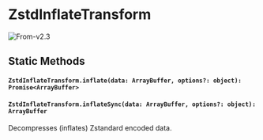 # ZstdInflateTransform

<p class="badges">
  <img src="https://img.shields.io/badge/From-v2.3-blue.svg?style=flat-square" alt="From-v2.3" /> 
</p>

## Static Methods

#### `ZstdInflateTransform.inflate(data: ArrayBuffer, options?: object): Promise<ArrayBuffer>`

#### `ZstdInflateTransform.inflateSync(data: ArrayBuffer, options?: object): ArrayBuffer`

Decompresses (inflates) Zstandard encoded data.
